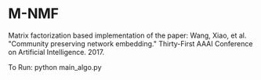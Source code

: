 # M-NMF
Matrix factorization based implementation of the paper: Wang, Xiao, et al. "Community preserving network embedding." Thirty-First AAAI Conference on Artificial Intelligence. 2017.

To Run: python main_algo.py
